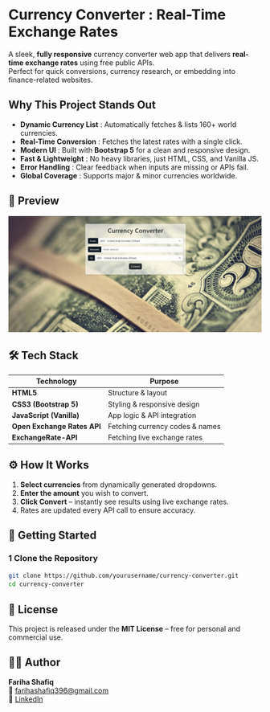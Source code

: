 #  Currency Converter : Real-Time Exchange Rates

A sleek, **fully responsive** currency converter web app that delivers **real-time exchange rates** using free public APIs.  
Perfect for quick conversions, currency research, or embedding into finance-related websites.  



##  Why This Project Stands Out
- **Dynamic Currency List** : Automatically fetches & lists 160+ world currencies.
- **Real-Time Conversion** : Fetches the latest rates with a single click.
- **Modern UI** : Built with **Bootstrap 5** for a clean and responsive design.
- **Fast & Lightweight** : No heavy libraries, just HTML, CSS, and Vanilla JS.
- **Error Handling** : Clear feedback when inputs are missing or APIs fail.
- **Global Coverage** : Supports major & minor currencies worldwide.



## 📸 Preview

![Currency Converter Preview](Screenshot.png)  



## 🛠 Tech Stack
| Technology   | Purpose |
|--------------|---------|
| **HTML5**    | Structure & layout |
| **CSS3 (Bootstrap 5)** | Styling & responsive design |
| **JavaScript (Vanilla)** | App logic & API integration |
| **Open Exchange Rates API** | Fetching currency codes & names |
| **ExchangeRate-API** | Fetching live exchange rates |





## ⚙️ How It Works
1. **Select currencies** from dynamically generated dropdowns.
2. **Enter the amount** you wish to convert.
3. **Click Convert** – instantly see results using live exchange rates.
4. Rates are updated every API call to ensure accuracy.



## 🚀 Getting Started
### 1 Clone the Repository
```bash
git clone https://github.com/yourusername/currency-converter.git
cd currency-converter
```
## 📜 License
This project is released under the **MIT License** – free for personal and commercial use.



## 👩‍💻 Author
**Fariha Shafiq**  
📧 farihashafiq396@gmail.com  
💼 [LinkedIn](https://www.linkedin.com/in/fariha-shafiq-01b81a210)
